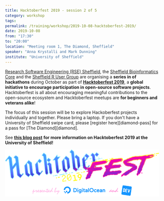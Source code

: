 ```yaml
---
title: Hacktoberfest 2019 - session 2 of 5
category: workshop
tags:
permalink: /training/workshop/2019-10-08-hacktoberfest-2019/
date: 2019-10-08
from: "17:30"
to: "20:00"
location: "Meeting room 1, The Diamond, Sheffield"
speaker: "Anna Krystalli and Mark Dunning"
institute: "University of Sheffield"
---
```


[Research Software Engineering (RSE) Sheffield](/),
the [Sheffield Bioinformatics Core][sbc] and 
the [Sheffield R User Group][srug]
are organising a **series in of hackathons** during October
as part of [**Hacktoberfest 2019**][hacktoberfest],
a **global initiative to encourage participation in open-source software projects**.
Hacktoberfest is all about encouraging meaningful contributions to the open-source ecosystem
and Hacktoberfest meetups are **for beginners and veterans alike**!

The focus of this session will be to explore Hackoberfest projects individually and together.
Please bring a laptop.
If you don't have a University of Sheffield swipe card,
please [register here][diamond-pass] for
a pass for [The Diamond][diamond].

See [**this blog post**](/blog/2019-09-23-hacktoberfest/)
**for more information on Hacktoberfest 2019 at the University of Sheffield!**

<img src="/assets/images/HF19_logo.png" alt="Hacktoberfest 2019 logo" />

[hacktoberfest]: https://hacktoberfest.digitalocean.com
[sbc]: https://sbc.shef.ac.uk/
[srug]: https://sheffieldr.github.io/ 
